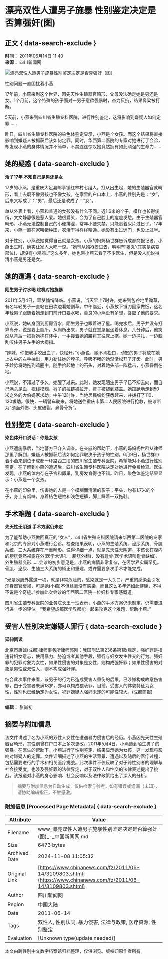 # 漂亮双性人遭男子施暴 性别鉴定决定是否算强奸(图)

## 正文 { data-search-exclude }


**时间：** 2011年06月14日 11:40  
**来源：** 四川新闻网  

![漂亮双性人遭男子施暴性别鉴定决定是否算强奸（图）](U315P4T8D3109803F107DT20110614114028.jpg)

性别问题一直困扰着小燕

17年前，小燕来到这个世界，因先天性生殖器官畸形，父母没法确定她是男还是女。1个月前，这个特殊的孩子面对一男子意欲强暴时，奋力反抗，结果鼻梁被打断。

5天前，小燕来到四川省生殖专科医院，进行性别鉴定，这将影响到嫌疑人如何定罪……

昨日，四川省生殖专科医院的染色体鉴定显示，小燕是个女孩。而这个结果将直接影响到嫌疑人被抓获后该如何定罪。同时，华西第二医院的专家对她进行了会诊，却发现小燕的身体情况并不简单，不禁连连惊叹她竟然拥有如此顽强的生命力……

## 她的疑惑 { data-search-exclude }

**活了17年 不知自己是男还是女**

17岁的小燕，是重庆大足县邮亭镇红林村七组人。打从出生起，她的生殖器官就畸形，看上去既不像男孩也不像女孩。在家里的户口本上，小燕的性别先是：“女”，后来又写成了：“男”，最后还是改成了：“女”。

单从外表上看，小燕和普通的女孩没有什么不同。近1.6米的个子，模样也长得俊俏，文文静静很是惹人爱。她很爱笑，会为了自己脸上的痘痘发愁。由于生殖器官畸形，小燕无法控制自己的小便排泄，常年小便失禁，只能裹着尿片过日子。17年来，小燕一直在家喂猪种田，农活干得样样精通。她没有出过远门，也没上过学。

对于性别，小燕说她觉得自己就是女孩。小燕的妈妈杨世群告诉成都商报记者，小燕出生时，确实让家人大吃一惊。“她爸从襁褓摸进去，明明有‘睾丸’(其实是病变部位)，却没有小鸡鸡。”这么多年，她也带小燕去看了不少医生，但是没人能说得清小燕是男还是女。

## 她的遭遇 { data-search-exclude }

**陌生男子讨水喝 趁机对她施暴**

2011年5月4日，噩梦悄悄降临。小燕说，当天早上7时许，她来到包谷地里锄草，有名年轻男子一直站在田坎边看她割草。中午临近，小燕放下镰刀回家做饭，这名年轻男子跟随着她走到门前开口要水喝，善良的小燕没有多想，答应了他的要求。

小燕说，她转身回到厨房舀水，陌生男子也跟着进了屋。喝完水后，男子并没有打算离开，说是要上厕所。从厕所出来，男子就在堂屋里坐着休息。几分钟后，他突然从背后一把将她抱在怀中，一手搂着她的腰将其往床上拖。她一边挣扎，一边趁乱咬住男子左手的大拇指。

“妹妹，你把我手咬出血了，快松开。”小燕说，她不肯松口，动怒的男子将放在她上衣中的右手抽出，用力勒住她的脖子。呼吸不畅的她渐渐松开了牙齿。此时，男子趁势将她拖到鸡圈中，随手拾起地上的石头，对着她头部一阵猛击，小燕昏倒在地。

小燕说，不知过了多久，她醒了过来。此时，她发现陌生男子早已不知去向，而自己满头是血，视线模糊，裤子的拉链被拉开，裤子被褪到膝盖。她踉跄地走到50米之外的大伯妈家求助。中午12时许，当地居民纷纷获悉赶来，并拨打了110、120求助。很快，一辆警车驶来，将她送往重庆市第二人民医院进行抢救，被诊断为“颌面外伤、头皮破裂，鼻骨骨折”。

## 性别鉴定 { data-search-exclude }

**染色体开口说话：你是女孩**

小燕遭施暴后，当地警方已介入调查。在亲戚的帮助下，小燕的妈妈杨世群从律师那里了解到，嫌疑人被抓获后该如何定罪取决于孩子的性别。6月9日，杨世群带着小燕来到位于成都一环路西三段的四川省生殖专科医院，希望能对小燕进行性别鉴定。在了解到小燕的遭遇后，四川省生殖专科医院决定对她进行免费检查。医生发现，小燕的体内存在子宫和卵巢，乳房发育得也不错。昨日，染色体鉴定结果显示：小燕是一个女孩。

在小燕的印象里，伤害她的人是一个模糊而清晰的影子：平头，约有1.7米的个子，身上有烟味，身着桔色短袖和浅色短裤，脚上踩着一双拖鞋。

## 手术难题 { data-search-exclude }

**先天性无阴道 手术方案仍未定**

为了能帮助小燕做回真正的“女人”，四川省生殖专科医院请来华西第二医院的专家和北京的专家对小燕进行会诊。检查结果表明，小燕的生殖系统、泌尿系统、骨肌系统，三大系统存在严重畸形。说得详细一点，就是先天性无阴道、本该长在腹内的膀胱竟然裸露在外(医学术语叫：膀胱外翻)、没有耻骨(医学术语叫耻骨缺如)、外生殖器变形……会诊的初步意见是，小燕的病情非常复杂，在医学界实属罕见。骨肌、泌尿、生殖三大系统的矫正和重建，或许需要多次手术才能完成。

“光是膀胱外露这一项，就是非常危险的，感染就是一大关口。严重的感染会引发浑身器官衰竭，可是她(小燕)不但丝毫没有感染，而且这么多年还如此健康，不得不说是个奇迹。”参加此次会诊的华西第二医院一位妇科专家感慨道。

四川省生殖专科医院的业务院长王一珏表示，小燕的手术方案仍未制定，仍需要进行进一步的评估。“我希望成都医学界都能一起来攻克这个难题，帮助小燕。”

## 受害人性别决定嫌疑人罪行 { data-search-exclude }

**延伸阅读**

北京市惠诚(成都)律师事务所律师郭刚：我国刑法第236条第1款规定，强奸罪是指违背妇女意志，使用暴力、胁迫或者其他手段，强行与妇女发生性交的行为。强奸罪的犯罪对象为女性，如果性侵害的对象是女性，则构成强奸罪；如果性侵害的对象是男性或双性人，则不构成强奸罪。

结合此次事件来看，该男子的行为已造成受害人重伤的后果，已涉嫌构成故意伤害罪，由于受害者未满18岁，亦可以构成猥亵罪。目前，受害人的体貌特征为女性，性别也已经确定为女性，犯罪嫌疑人强奸未遂的可能性较大。(成都商报)

---

**编辑：** 张尚初
<!-- tcd_original_link https://www.chinanews.com/fz/2011/06-14/3109803.shtml -->
## 摘要与附加信息

<!-- tcd_abstract -->
该文件讲述了名为小燕的双性人女性在遭遇暴力侵害后的经历。小燕因先天性生殖器官畸形，其性别曾在户口本上多次更改。2011年5月4日，小燕遭到陌生男子的强暴。在医生的帮助下，小燕进行了性别鉴定，结果显示她为女孩，这一发现将影响对嫌疑人的定罪。文件详细描述了小燕的生活背景、遭遇以及随后的医疗过程，包括需要进行的手术和相关医疗挑战。此次事件不仅反映了对于跨性别者的理解与社会接受度，也涉及强奸罪的法律界定，对于双性人和性交的法律表述提出了挑战。该报道对小燕的身心影响、社会反响以及法律政策给出了深入的分析。
<!-- tcd_abstract_end -->

> 摘要与附加信息为自动生成，仅供检索与参考。如有错误或遗漏（未知），请协助编辑指正，不胜感激。

### 附加信息 [Processed Page Metadata] { data-search-exclude }

| Attribute       | Value                                  |
|-----------------|----------------------------------------|
| Filename        | www_漂亮双性人遭男子施暴性别鉴定决定是否算强奸(图)_-_中国新闻网.md                             |
| Size            | 6473 bytes                           |
| Archived Date   | 2024-11-08 11:05:32                             |
| Original Link   | [https://www.chinanews.com/fz/2011/06-14/3109803.shtml](https://www.chinanews.com/fz/2011/06-14/3109803.shtml)                       |
| Author          | 四川新闻网                               |
| Region          | 中国大陆                               |
| Date            | 2011-06-14                                 |
| Tags            | 双性人, 性别认同, 暴力侵害, 法律与政策, 医疗资源, 性别鉴定                                 |
| Evaluation            | [Unknown type(update needed)]                                 |
<!-- tcd_table_end -->

本文由跨性别中文数字档案馆归档整理，仅供浏览。版权归原作者所有。
